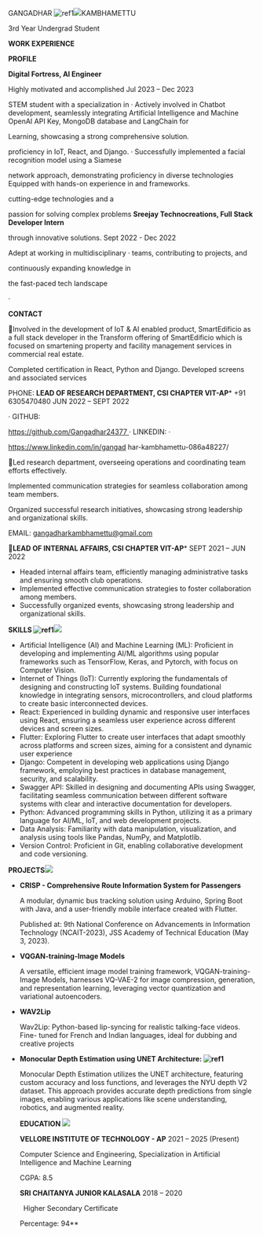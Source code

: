﻿GANGADHAR ![ref1]![](Aspose.Words.104974ea-1320-4fb2-882c-7b42392bf52b.002.png)KAMBHAMETTU 

3rd Year Undergrad Student 

**WORK EXPERIENCE** 

**PROFILE**  

**Digital Fortress, AI Engineer** 

Highly motivated and accomplished  Jul 2023 – Dec 2023 

STEM student with a specialization in  ·  Actively involved in Chatbot development, seamlessly integrating Artificial Intelligence and Machine  OpenAI API Key, MongoDB database and LangChain for 

Learning, showcasing a strong  comprehensive solution. 

proficiency in IoT, React, and Django.   ·  Successfully implemented a facial recognition model using a Siamese 

network approach, demonstrating proficiency in diverse technologies Equipped with hands-on experience in  and frameworks. 

cutting-edge technologies and a 

passion for solving complex problems  **Sreejay Technocreations, Full Stack Developer Intern** 

through innovative solutions.   Sept 2022 - Dec 2022 

Adept at working in multidisciplinary  · teams, contributing to projects, and 

continuously expanding knowledge in 

the fast-paced tech landscape  

· 

**CONTACT**  

Involved in the development of IoT & AI enabled product, SmartEdificio as a full stack developer in the Transform offering of SmartEdificio which is focused on smartening property and facility management services in commercial real estate.  

Completed certification in React, Python and Django. Developed screens and associated services  

PHONE:   **LEAD OF RESEARCH DEPARTMENT, CSI CHAPTER VIT-AP*** +91 6305470480   JUN 2022 – SEPT 2022 

· GITHUB: 

[https://github.com/Gangadhar24377  ](https://github.com/Gangadhar24377) · LINKEDIN:   · 

https://www.linkedin.com/in/gangad har-kambhamettu-086a48227/  

Led research department, overseeing operations and coordinating team efforts effectively. 

Implemented communication strategies for seamless collaboration among team members. 

Organized successful research initiatives, showcasing strong leadership and organizational skills.  

EMAIL: gangadharkambhamettu@gmail.com 

**LEAD OF INTERNAL AFFAIRS, CSI CHAPTER VIT-AP*** SEPT 2021 – JUN 2022 

- Headed internal affairs team, efficiently managing administrative tasks and ensuring smooth club operations. 
- Implemented effective communication strategies to foster collaboration among members. 
- Successfully organized events, showcasing strong leadership and organizational skills.  

**SKILLS ![ref1]![](Aspose.Words.104974ea-1320-4fb2-882c-7b42392bf52b.003.png)**

- Artificial Intelligence (AI) and Machine Learning (ML): Proficient in developing  and  implementing  AI/ML  algorithms  using  popular frameworks such as TensorFlow, Keras, and Pytorch, with focus on Computer Vision. 
- Internet of  Things  (IoT):  Currently exploring  the  fundamentals  of designing  and  constructing  IoT  systems.  Building  foundational knowledge  in  integrating  sensors,  microcontrollers,  and  cloud platforms to create basic interconnected devices. 
- React:  Experienced  in  building  dynamic  and  responsive  user interfaces using React, ensuring a seamless user experience across different devices and screen sizes. 
- Flutter:  Exploring  Flutter  to  create  user  interfaces  that  adapt smoothly across platforms and screen sizes, aiming for a consistent and dynamic user experience 
- Django: Competent in developing web applications using Django framework, employing best practices in database management, security, and scalability. 
- Swagger  API:  Skilled  in  designing  and  documenting  APIs  using Swagger, facilitating seamless communication between different software systems with  clear and  interactive documentation  for developers. 
- Python: Advanced  programming  skills  in Python,  utilizing  it  as  a primary language for AI/ML, IoT, and web development projects. 
- Data Analysis: Familiarity with data manipulation, visualization, and analysis using tools like Pandas, NumPy, and Matplotlib. 
- Version  Control:  Proficient  in  Git,  enabling  collaborative development and code versioning. 

**PROJECTS![](Aspose.Words.104974ea-1320-4fb2-882c-7b42392bf52b.004.png)**

- **CRISP - Comprehensive Route Information System for Passengers**  

  A modular, dynamic bus tracking solution using Arduino, Spring Boot with Java, and a user-friendly mobile interface created with Flutter. 

  Published at: 9th National Conference on Advancements in Information Technology (NCAIT-2023), JSS Academy of Technical Education (May 3, 2023). 

- **VQGAN-training-Image Models**  

  A versatile, efficient image model training framework, VQGAN-training- Image Models, harnesses VQ-VAE-2 for image compression, generation, and representation learning, leveraging vector quantization and variational autoencoders. 

- **WAV2Lip**  

  Wav2Lip: Python-based lip-syncing for realistic talking-face videos. Fine- tuned for French and Indian languages, ideal for dubbing and creative projects 

- **Monocular Depth Estimation using UNET Architecture: ![ref1]**

  Monocular Depth Estimation utilizes the UNET architecture, featuring custom accuracy and loss functions, and leverages the NYU depth V2 dataset. This approach provides accurate depth predictions from single images, enabling various applications like scene understanding, robotics, and augmented reality. 

  **EDUCATION ![](Aspose.Words.104974ea-1320-4fb2-882c-7b42392bf52b.005.png)**

  **VELLORE INSTITUTE OF TECHNOLOGY - AP** 2021 – 2025 (Present) 

  Computer Science and Engineering, Specialization in Artificial Intelligence and Machine Learning 

  CGPA: 8.5 

  **SRI CHAITANYA JUNIOR KALASALA** 2018 – 2020 

  ` `Higher Secondary Certificate 

  Percentage: 94** 

[ref1]: Aspose.Words.104974ea-1320-4fb2-882c-7b42392bf52b.001.png
